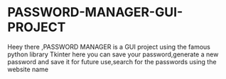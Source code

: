 # PASSWORD-MANAGER-GUI-PROJECT
Heey there ,PASSWORD MANAGER is a GUI project using the famous python library Tkinter 
here you can save your password,generate a new password and save it for future use,search for the passwords using the website name
